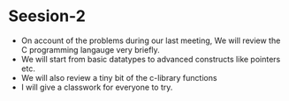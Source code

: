 # Seesion-2

* On account of the problems during our last meeting, We will review the C programming langauge very briefly.
* We will start from basic datatypes to advanced constructs like pointers etc.
* We will also review a tiny bit of the c-library functions
* I will give a classwork for everyone to try.

